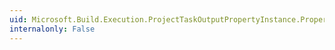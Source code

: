 ```yaml
---
uid: Microsoft.Build.Execution.ProjectTaskOutputPropertyInstance.PropertyName
internalonly: False
---
```

